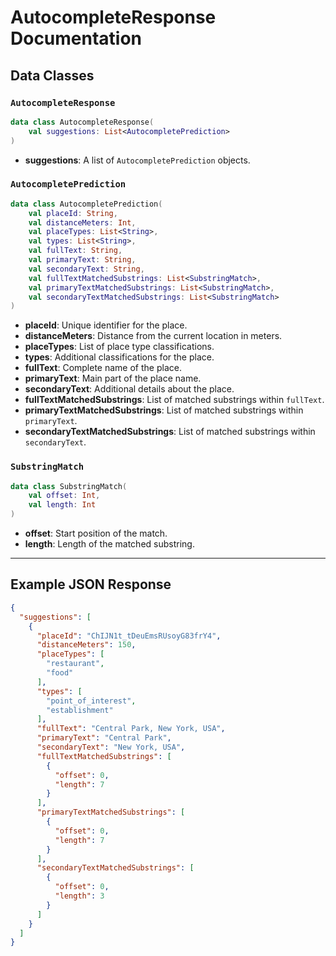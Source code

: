 # AutocompleteResponse Documentation

## Data Classes

### `AutocompleteResponse`

```kotlin
data class AutocompleteResponse(
    val suggestions: List<AutocompletePrediction>
)
```

- **suggestions**: A list of `AutocompletePrediction` objects.

### `AutocompletePrediction`

```kotlin
data class AutocompletePrediction(
    val placeId: String,
    val distanceMeters: Int,
    val placeTypes: List<String>,
    val types: List<String>,
    val fullText: String,
    val primaryText: String,
    val secondaryText: String,
    val fullTextMatchedSubstrings: List<SubstringMatch>,
    val primaryTextMatchedSubstrings: List<SubstringMatch>,
    val secondaryTextMatchedSubstrings: List<SubstringMatch>
)
```

- **placeId**: Unique identifier for the place.
- **distanceMeters**: Distance from the current location in meters.
- **placeTypes**: List of place type classifications.
- **types**: Additional classifications for the place.
- **fullText**: Complete name of the place.
- **primaryText**: Main part of the place name.
- **secondaryText**: Additional details about the place.
- **fullTextMatchedSubstrings**: List of matched substrings within `fullText`.
- **primaryTextMatchedSubstrings**: List of matched substrings within `primaryText`.
- **secondaryTextMatchedSubstrings**: List of matched substrings within `secondaryText`.

### `SubstringMatch`

```kotlin
data class SubstringMatch(
    val offset: Int,
    val length: Int
)
```

- **offset**: Start position of the match.
- **length**: Length of the matched substring.

---

## Example JSON Response

```json
{
  "suggestions": [
    {
      "placeId": "ChIJN1t_tDeuEmsRUsoyG83frY4",
      "distanceMeters": 150,
      "placeTypes": [
        "restaurant",
        "food"
      ],
      "types": [
        "point_of_interest",
        "establishment"
      ],
      "fullText": "Central Park, New York, USA",
      "primaryText": "Central Park",
      "secondaryText": "New York, USA",
      "fullTextMatchedSubstrings": [
        {
          "offset": 0,
          "length": 7
        }
      ],
      "primaryTextMatchedSubstrings": [
        {
          "offset": 0,
          "length": 7
        }
      ],
      "secondaryTextMatchedSubstrings": [
        {
          "offset": 0,
          "length": 3
        }
      ]
    }
  ]
}
```

